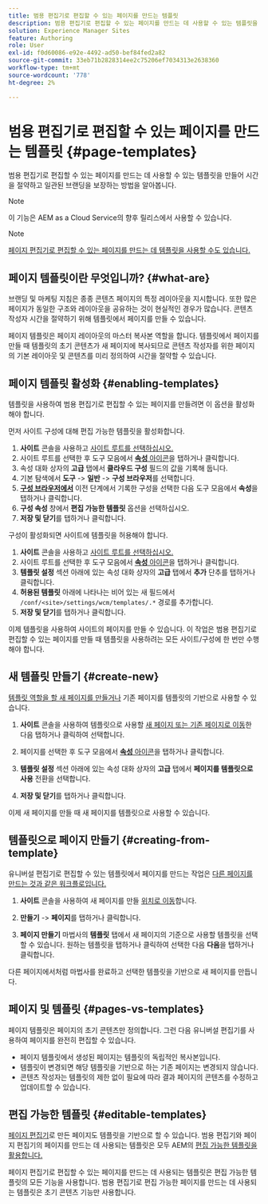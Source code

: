 ```yaml
---
title: 범용 편집기로 편집할 수 있는 페이지를 만드는 템플릿
description: 범용 편집기로 편집할 수 있는 페이지를 만드는 데 사용할 수 있는 템플릿을 만들어 시간을 절약하고 일관된 브랜딩을 보장하는 방법을 알아봅니다.
solution: Experience Manager Sites
feature: Authoring
role: User
exl-id: f0d60086-e92e-4492-ad50-bef84fed2a82
source-git-commit: 33eb71b2828314ee2c75206ef7034313e2638360
workflow-type: tm+mt
source-wordcount: '778'
ht-degree: 2%

---
```



# 범용 편집기로 편집할 수 있는 페이지를 만드는 템플릿 {#page-templates}

범용 편집기로 편집할 수 있는 페이지를 만드는 데 사용할 수 있는 템플릿을 만들어 시간을 절약하고 일관된 브랜딩을 보장하는 방법을 알아봅니다.

>[!NOTE]
>
>이 기능은 AEM as a Cloud Service의 향후 릴리스에서 사용할 수 있습니다.

>[!NOTE]
>
>[페이지 편집기로 편집할 수 있는 페이지를 만드는 데 템플릿을 사용할 수도 있습니다.](/help/sites-cloud/authoring/page-editor/templates.md)

## 페이지 템플릿이란 무엇입니까? {#what-are}

브랜딩 및 마케팅 지침은 종종 콘텐츠 페이지의 특정 레이아웃을 지시합니다. 또한 많은 페이지가 동일한 구조와 레이아웃을 공유하는 것이 현실적인 경우가 많습니다. 콘텐츠 작성자 시간을 절약하기 위해 템플릿에서 페이지를 만들 수 있습니다.

페이지 템플릿은 페이지 레이아웃의 마스터 복사본 역할을 합니다. 템플릿에서 페이지를 만들 때 템플릿의 초기 콘텐츠가 새 페이지에 복사되므로 콘텐츠 작성자를 위한 페이지의 기본 레이아웃 및 콘텐츠를 미리 정의하여 시간을 절약할 수 있습니다.

## 페이지 템플릿 활성화 {#enabling-templates}

템플릿을 사용하여 범용 편집기로 편집할 수 있는 페이지를 만들려면 이 옵션을 활성화해야 합니다.

먼저 사이트 구성에 대해 편집 가능한 템플릿을 활성화합니다.

1. **사이트** 콘솔을 사용하고 [사이트 루트를 선택하십시오.](/help/sites-cloud/authoring/sites-console/introduction.md#selecting-resources)
1. 사이트 루트를 선택한 후 도구 모음에서 [**속성** 아이콘](/help/sites-cloud/authoring/sites-console/page-properties.md)을 탭하거나 클릭합니다.
1. 속성 대화 상자의 **고급** 탭에서 **클라우드 구성** 필드의 값을 기록해 둡니다.
1. 기본 탐색에서 **도구** -> **일반** -> **구성 브라우저**&#x200B;를 선택합니다.
1. **[구성 브라우저에서](/help/implementing/developing/introduction/configurations.md)** 이전 단계에서 기록한 구성을 선택한 다음 도구 모음에서 **속성**&#x200B;을 탭하거나 클릭합니다.
1. **구성 속성** 창에서 **편집 가능한 템플릿** 옵션을 선택하십시오.
1. **저장 및 닫기**&#x200B;를 탭하거나 클릭합니다.

구성이 활성화되면 사이트에 템플릿을 허용해야 합니다.

1. **사이트** 콘솔을 사용하고 [사이트 루트를 선택하십시오.](/help/sites-cloud/authoring/sites-console/introduction.md#selecting-resources)
1. 사이트 루트를 선택한 후 도구 모음에서 [**속성** 아이콘](/help/sites-cloud/authoring/sites-console/page-properties.md)을 탭하거나 클릭합니다.
1. **템플릿 설정** 섹션 아래에 있는 속성 대화 상자의 **고급** 탭에서 **추가** 단추를 탭하거나 클릭합니다.
1. **허용된 템플릿** 아래에 나타나는 비어 있는 새 필드에서 `/conf/<site>/settings/wcm/templates/.*` 경로를 추가합니다.
1. **저장 및 닫기**&#x200B;를 탭하거나 클릭합니다.

이제 템플릿을 사용하여 사이트의 페이지를 만들 수 있습니다. 이 작업은 범용 편집기로 편집할 수 있는 페이지를 만들 때 템플릿을 사용하려는 모든 사이트/구성에 한 번만 수행해야 합니다.

## 새 템플릿 만들기 {#create-new}

[템플릿 역할을 할 새 페이지를 만들거나](/help/sites-cloud/authoring/sites-console/creating-pages.md) 기존 페이지를 템플릿의 기반으로 사용할 수 있습니다.

1. **사이트** 콘솔을 사용하여 템플릿으로 사용할 [새 페이지 또는 기존 페이지로 이동](/help/sites-cloud/authoring/sites-console/introduction.md#selecting-resources)한 다음 탭하거나 클릭하여 선택합니다.

1. 페이지를 선택한 후 도구 모음에서 [**속성** 아이콘](/help/sites-cloud/authoring/sites-console/page-properties.md)을 탭하거나 클릭합니다.

1. **템플릿 설정** 섹션 아래에 있는 속성 대화 상자의 **고급** 탭에서 **페이지를 템플릿으로 사용** 전환을 선택합니다.

1. **저장 및 닫기**&#x200B;를 탭하거나 클릭합니다.

이제 새 페이지를 만들 때 새 페이지를 템플릿으로 사용할 수 있습니다.

## 템플릿으로 페이지 만들기 {#creating-from-template}

유니버설 편집기로 편집할 수 있는 템플릿에서 페이지를 만드는 작업은 [다른 페이지를 만드는 것과 같은 워크플로입니다.](/help/sites-cloud/authoring/sites-console/creating-pages.md)

1. **사이트** 콘솔을 사용하여 새 페이지를 만들 [위치로 이동](/help/sites-cloud/authoring/sites-console/introduction.md#selecting-resources)합니다.

1. **만들기** -> **페이지**&#x200B;를 탭하거나 클릭합니다.

1. **페이지 만들기** 마법사의 **템플릿** 탭에서 새 페이지의 기준으로 사용할 템플릿을 선택할 수 있습니다. 원하는 템플릿을 탭하거나 클릭하여 선택한 다음 **다음**&#x200B;을 탭하거나 클릭합니다.

다른 페이지에서처럼 마법사를 완료하고 선택한 템플릿을 기반으로 새 페이지를 만듭니다.

## 페이지 및 템플릿 {#pages-vs-templates}

페이지 템플릿은 페이지의 초기 콘텐츠만 정의합니다. 그런 다음 유니버설 편집기를 사용하여 페이지를 완전히 편집할 수 있습니다.

* 페이지 템플릿에서 생성된 페이지는 템플릿의 독립적인 복사본입니다.
* 템플릿이 변경되면 해당 템플릿을 기반으로 하는 기존 페이지는 변경되지 않습니다.
* 콘텐츠 작성자는 템플릿의 제한 없이 필요에 따라 결과 페이지의 콘텐츠를 수정하고 업데이트할 수 있습니다.

## 편집 가능한 템플릿 {#editable-templates}

[페이지 편집기](/help/sites-cloud/authoring/page-editor/introduction.md)로 만든 페이지도 템플릿을 기반으로 할 수 있습니다. 범용 편집기와 페이지 편집기의 페이지를 만드는 데 사용되는 템플릿은 모두 AEM의 [편집 가능한 템플릿을 활용합니다.](/help/implementing/developing/components/templates.md)

페이지 편집기로 편집할 수 있는 페이지를 만드는 데 사용되는 템플릿은 편집 가능한 템플릿의 모든 기능을 사용합니다. 범용 편집기로 편집 가능한 페이지를 만드는 데 사용되는 템플릿은 초기 콘텐츠 기능만 사용합니다.
